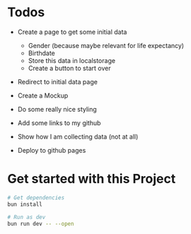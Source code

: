 
# Todos

- Create a page to get some initial data
  - Gender (because maybe relevant for life expectancy)
  - Birthdate
  - Store this data in localstorage
  - Create a button to start over

- Redirect to initial data page

- Create a Mockup

- Do some really nice styling

- Add some links to my github

- Show how I am collecting data (not at all)

- Deploy to github pages

# Get started with this Project

```sh
# Get dependencies
bun install

# Run as dev
bun run dev -- --open
```
